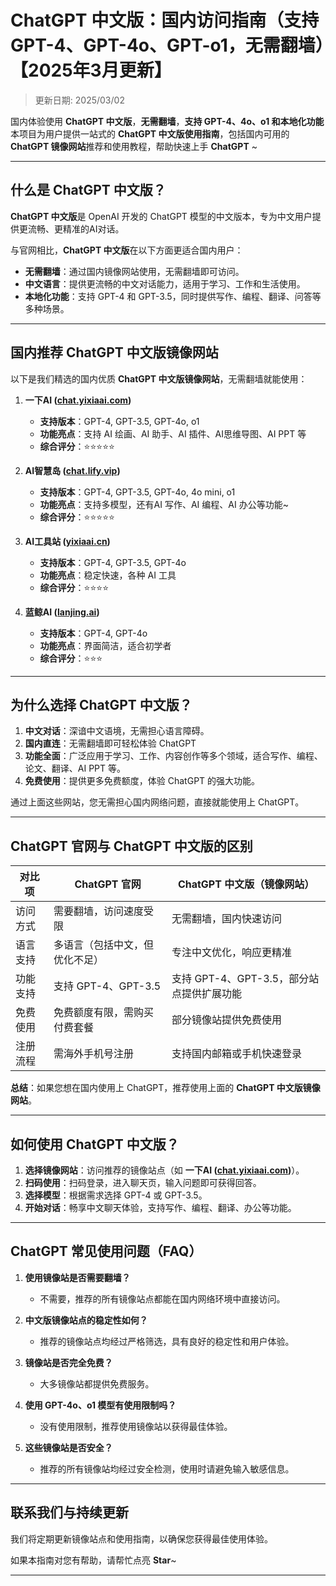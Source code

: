 # ChatGPT 中文版：国内访问指南（支持 GPT-4、GPT-4o、GPT-o1，无需翻墙）【2025年3月更新】

>更新日期: 2025/03/02   

国内体验使用 **ChatGPT 中文版**，**无需翻墙**，**支持 GPT-4、4o、o1 和本地化功能**   
本项目为用户提供一站式的 **ChatGPT 中文版使用指南**，包括国内可用的 **ChatGPT 镜像网站**推荐和使用教程，帮助快速上手 **ChatGPT** ~

---

## 什么是 ChatGPT 中文版？

**ChatGPT 中文版**是 OpenAI 开发的 ChatGPT 模型的中文版本，专为中文用户提供更流畅、更精准的AI对话。  

与官网相比，**ChatGPT 中文版**在以下方面更适合国内用户：

- **无需翻墙**：通过国内镜像网站使用，无需翻墙即可访问。
- **中文语言**：提供更流畅的中文对话能力，适用于学习、工作和生活使用。
- **本地化功能**：支持 GPT-4 和 GPT-3.5，同时提供写作、编程、翻译、问答等多种场景。

---

## 国内推荐 ChatGPT 中文版镜像网站

以下是我们精选的国内优质 **ChatGPT 中文版镜像网站**，无需翻墙就能使用：

1. **一下AI ([chat.yixiaai.com](https://chat.yixiaai.com))**
   - **支持版本**：GPT-4, GPT-3.5, GPT-4o, o1
   - **功能亮点**：支持 AI 绘画、AI 助手、AI 插件、AI思维导图、AI PPT 等
   - **综合评分**：⭐⭐⭐⭐⭐

2. **AI智慧岛 ([chat.lify.vip](https://www.yixiaai.com))**
   - **支持版本**：GPT-4, GPT-3.5, GPT-4o, 4o mini, o1
   - **功能亮点**：支持多模型，还有AI 写作、AI 编程、AI 办公等功能~
   - **综合评分**：⭐⭐⭐⭐⭐

3. **AI工具站 ([yixiaai.cn](https://yixiaai.cn))**
   - **支持版本**：GPT-4, GPT-3.5, GPT-4o
   - **功能亮点**：稳定快速，各种 AI 工具
   - **综合评分**：⭐⭐⭐⭐

4. **蓝鲸AI ([lanjing.ai](https://lanjing.ai))**
   - **支持版本**：GPT-4, GPT-4o
   - **功能亮点**：界面简洁，适合初学者
   - **综合评分**：⭐⭐⭐

---

## 为什么选择 ChatGPT 中文版？

1. **中文对话**：深谙中文语境，无需担心语言障碍。
2. **国内直连**：无需翻墙即可轻松体验 ChatGPT
3. **功能全面**：广泛应用于学习、工作、内容创作等多个领域，适合写作、编程、论文、翻译、AI PPT 等。
4. **免费使用**：提供更多免费额度，体验 ChatGPT 的强大功能。

通过上面这些网站，您无需担心国内网络问题，直接就能使用上 ChatGPT。

---

## ChatGPT 官网与 ChatGPT 中文版的区别

| 对比项              | ChatGPT 官网                 | ChatGPT 中文版（镜像网站）           |
|---------------------|-----------------------------|------------------------------------|
| 访问方式            | 需要翻墙，访问速度受限       | 无需翻墙，国内快速访问              |
| 语言支持            | 多语言（包括中文，但优化不足）| 专注中文优化，响应更精准            |
| 功能支持            | 支持 GPT-4、GPT-3.5          | 支持 GPT-4、GPT-3.5，部分站点提供扩展功能 |
| 免费使用            | 免费额度有限，需购买付费套餐  | 部分镜像站提供免费使用              |
| 注册流程            | 需海外手机号注册             | 支持国内邮箱或手机快速登录          |

**总结**：如果您想在国内使用上 ChatGPT，推荐使用上面的 **ChatGPT 中文版镜像网站**。

---

## 如何使用 ChatGPT 中文版？

1. **选择镜像网站**：访问推荐的镜像站点（如 **一下AI ([chat.yixiaai.com](https://chat.yixiaai.com))**）。
2. **扫码使用**：扫码登录，进入聊天页，输入问题即可获得回答。
3. **选择模型**：根据需求选择 GPT-4 或 GPT-3.5。
4. **开始对话**：畅享中文聊天体验，支持写作、编程、翻译、办公等功能。

---

## ChatGPT 常见使用问题（FAQ）

1. **使用镜像站是否需要翻墙？**
   - 不需要，推荐的所有镜像站点都能在国内网络环境中直接访问。

2. **中文版镜像站点的稳定性如何？**
   - 推荐的镜像站点均经过严格筛选，具有良好的稳定性和用户体验。

3. **镜像站是否完全免费？**
   - 大多镜像站都提供免费服务。

4. **使用 GPT-4o、o1 模型有使用限制吗？**
   - 没有使用限制，推荐使用镜像站以获得最佳体验。

5. **这些镜像站是否安全？**
   - 推荐的所有镜像站均经过安全检测，使用时请避免输入敏感信息。

---

## 联系我们与持续更新

我们将定期更新镜像站点和使用指南，以确保您获得最佳使用体验。

如果本指南对您有帮助，请帮忙点亮 **Star**~

---
